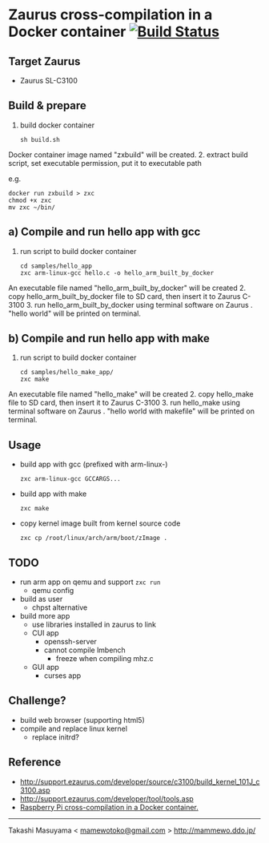 Zaurus cross-compilation in a Docker container [![Build Status](https://travis-ci.org/mamewotoko/zaurus_xdocker.svg?branch=master)](https://travis-ci.org/mamewotoko/zaurus_xdocker)
==============================================

Target Zaurus
-------------
* Zaurus SL-C3100

Build & prepare
---------------------
1. build docker container

    ```
    sh build.sh
    ```
Docker container image named "zxbuild" will be created.
2. extract build script, set executable permission, put it to executable path

  e.g.
  ```
  docker run zxbuild > zxc
  chmod +x zxc
  mv zxc ~/bin/
  ```

a) Compile and run hello app with gcc
-------------------------------------
1. run script to build docker container

    ```
    cd samples/hello_app
    zxc arm-linux-gcc hello.c -o hello_arm_built_by_docker
    ```
An executable file named "hello_arm_built_by_docker" will be created
2. copy hello_arm_built_by_docker file to SD card, then insert it to Zaurus C-3100
3. run hello_arm_built_by_docker using terminal software on Zaurus . "hello world" will be printed on terminal.

b) Compile and run hello app with make
-------------------------------------
1. run script to build docker container

    ```
    cd samples/hello_make_app/
    zxc make
    ```
An executable file named "hello_make" will be created
2. copy hello_make file to SD card, then insert it to Zaurus C-3100
3. run hello_make using terminal software on Zaurus . "hello world with makefile" will be printed on terminal.

Usage
-----
* build app with gcc (prefixed with arm-linux-)

   ```
   zxc arm-linux-gcc GCCARGS...
   ```
* build app with make

   ```
   zxc make
   ```
* copy kernel image built from kernel source code
  
  ```
  zxc cp /root/linux/arch/arm/boot/zImage .
  ```

TODO
----
* run arm app on qemu and support `zxc run`
  * qemu config
* build as user 
  * chpst alternative 
* build more app
  * use libraries installed in zaurus to link
  * CUI app
    * openssh-server
    * cannot compile lmbench
      * freeze when compiling mhz.c
  * GUI app
    * curses app

Challenge?
----------
* build web browser (supporting html5)
* compile and replace linux kernel
  * replace initrd?

Reference
---------
* http://support.ezaurus.com/developer/source/c3100/build_kernel_101J_c3100.asp
* http://support.ezaurus.com/developer/tool/tools.asp
* [Raspberry Pi cross-compilation in a Docker container.](https://github.com/sdt/docker-raspberry-pi-cross-compiler)

----
Takashi Masuyama < mamewotoko@gmail.com >
http://mammewo.ddo.jp/
